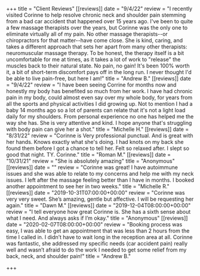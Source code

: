 +++
title = "Client Reviews"
[[reviews]]
date = "9/4/22"
review = "I recently visited Corinne to help resolve chronic neck and shoulder pain stemming from a bad car accident that happened over 15 years ago. I've been to quite a few massage therapists over the years, but Corinne was the only one to eliminate virtually all of my pain. No other massage therapists--or chiropractors for that matter--have come close. She is kind, caring, and takes a different approach that sets her apart from many other therapists: neuromuscular massage therapy. To be honest, the therapy itself is a bit uncomfortable for me at times, as it takes a lot of work to \"release\" the muscles back to their natural state. No pain, no gain! It's been 100% worth it, a bit of short-term discomfort pays off in the long run. I never thought I'd be able to live pain-free, but here I am!"
title = "Andrew B."
[[reviews]]
date = "9/4/22"
review = "I have been seeing Corrine for months now and honestly my body has benefited so much from her work. I have had chronic pain in my body, could almost even say over my whole body, for years from all the sports and physical activities I did growing up. Not to mention I had a baby 14 months ago so a lot of parents can relate that it's not a light load daily for my shoulders. From personal experience no one has helped me the way she has. She is very attentive and kind. I hope anyone that's struggling with body pain can give her a shot."
title = "Michelle H."
[[reviews]]
date = "8/31/22"
review = "Corinne is Very professional punctual. And  is great with her hands. Knows exactly what she's doing. I had knots on my back she found them before I got a chance to tell her. Felt so relaxed after. I slept so good that night. TY. Corinne."
title = "Roman M."
[[reviews]]
date = "10/31/21"
review = "She is absolutely amazing"
title = "Anonymous"
[[reviews]]
date = ""
review = "Corinne was great! I have autoimmune issues and she was able to relate to my concerns and help me with my neck issues. I left after the massage feeling better than I have in months. I booked another appointment to see her in two weeks."
title = "Michelle R."
[[reviews]]
date = "2019-10-31T07:00:00+00:00"
review = "Corinne was very very sweet. She’s amazing, gentle but affective. I will be requesting her again."
title = "Dawn M."
[[reviews]]
date = "2019-12-04T08:00:00+00:00"
review = "I tell everyone how great Corinne is. She has a sixth sense about what I need. And always asks if I’m okay."
title = "Anonymous"
[[reviews]]
date = "2020-02-07T08:00:00+00:00"
review = "Booking process was easy, I was able to get an appointment that was less than 2 hours from the time I called in. I didn’t have to wait long in the reception area at all. Corinne was fantastic, she addressed my specific needs (car accident pain) really well and wasn’t afraid to do the work I needed to get some relief from my back, neck, and shoulder pain!"
title = "Andrew B."

+++
